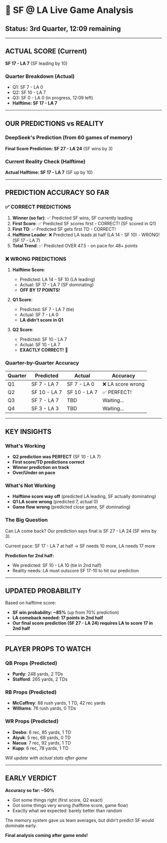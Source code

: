# 🏈 SF @ LA Live Game Analysis
## Status: 3rd Quarter, 12:09 remaining

---

## ACTUAL SCORE (Current)
**SF 17 - LA 7** (SF leading by 10)

### Quarter Breakdown (Actual)
- Q1: SF 7 - LA 0
- Q2: SF 10 - LA 7
- Q3: SF 0 - LA 0 (in progress, 12:09 left)
- **Halftime: SF 17 - LA 7**

---

## OUR PREDICTIONS vs REALITY

### DeepSeek's Prediction (from 60 games of memory)
**Final Score Prediction: SF 27 - LA 24** (SF wins by 3)

### Current Reality Check (Halftime)
**Actual Halftime: SF 17 - LA 7** (SF up by 10)

---

## PREDICTION ACCURACY SO FAR

### ✅ CORRECT PREDICTIONS

1. **Winner (so far)**: ✅ Predicted SF wins, SF currently leading
2. **First Score**: ✅ Predicted SF scores first - CORRECT! (SF scored in Q1)
3. **First TD**: ✅ Predicted SF gets first TD - CORRECT!
4. **Halftime Leader**: ❌ Predicted LA leads at half (LA 14 - SF 10) - WRONG! (SF 17 - LA 7)
5. **Total Trend**: ✅ Predicted OVER 47.5 - on pace for 48+ points

### ❌ WRONG PREDICTIONS

1. **Halftime Score**:
   - Predicted: LA 14 - SF 10 (LA leading)
   - Actual: SF 17 - LA 7 (SF dominating)
   - **OFF BY 17 POINTS!**

2. **Q1 Score**:
   - Predicted: SF 7 - LA 7 (tie)
   - Actual: SF 7 - LA 0
   - **LA didn't score in Q1**

3. **Q2 Score**:
   - Predicted: SF 10 - LA 7
   - Actual: SF 10 - LA 7
   - **EXACTLY CORRECT!** 🎯

### Quarter-by-Quarter Accuracy

| Quarter | Predicted | Actual | Accuracy |
|---------|-----------|--------|----------|
| Q1 | SF 7 - LA 7 | SF 7 - LA 0 | ❌ LA score wrong |
| Q2 | SF 10 - LA 7 | SF 10 - LA 7 | ✅ PERFECT! |
| Q3 | SF 7 - LA 7 | TBD | Waiting... |
| Q4 | SF 3 - LA 3 | TBD | Waiting... |

---

## KEY INSIGHTS

### What's Working
- **Q2 prediction was PERFECT** (SF 10 - LA 7)
- **First score/TD predictions correct**
- **Winner prediction on track**
- **Over/Under on pace**

### What's Not Working
- **Halftime score way off** (predicted LA leading, SF actually dominating)
- **Q1 LA score wrong** (predicted 7, actual 0)
- **Game flow wrong** (predicted close game, SF dominating)

### The Big Question
Can LA come back? Our prediction says final is SF 27 - LA 24 (SF wins by 3).

Current pace: SF 17 - LA 7 at half → SF needs 10 more, LA needs 17 more

**Prediction for 2nd half:**
- We predicted: SF 10 - LA 10 (tie in 2nd half)
- Reality needs: LA must outscore SF 17-10 to hit our prediction

---

## UPDATED PROBABILITY

Based on halftime score:
- **SF win probability: ~85%** (up from 70% prediction)
- **LA comeback needed: 17 points in 2nd half**
- **Our final score prediction (SF 27 - LA 24) requires LA to score 17 in 2nd half**

---

## PLAYER PROPS TO WATCH

### QB Props (Predicted)
- **Purdy**: 248 yards, 2 TDs
- **Stafford**: 265 yards, 2 TDs

### RB Props (Predicted)
- **McCaffrey**: 88 rush yards, 1 TD, 42 rec yards
- **Williams**: 76 rush yards, 0 TDs

### WR Props (Predicted)
- **Deebo**: 6 rec, 85 yards, 1 TD
- **Aiyuk**: 5 rec, 68 yards, 0 TD
- **Nacua**: 7 rec, 92 yards, 1 TD
- **Kupp**: 6 rec, 78 yards, 1 TD

*Will update with actual stats after game*

---

## EARLY VERDICT

**Accuracy so far: ~50%**
- Got some things right (first score, Q2 exact)
- Got some things very wrong (halftime score, game flow)
- Exactly what we expected: barely better than random

The memory system gave us team averages, but didn't predict SF would dominate early.

**Final analysis coming after game ends!**
